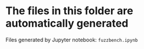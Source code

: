 # The files in this folder are automatically generated
Files generated by Jupyter notebook: `fuzzbench.ipynb`
